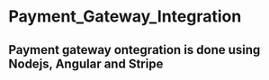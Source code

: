 # Payment_Gateway_Integration
## Payment gateway ontegration is done using Nodejs, Angular and Stripe
